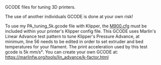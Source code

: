GCODE files for tuning 3D printers.

The use of another individuals GCODE is done at your own risk! 

To use my PA_tuning_5k.gcode file with Klipper, the [M900.cfg](https://github.com/bobbleheed/Klipper_Configurations/blob/main/Voron%20V2%2C%20300/M900.cfg) must be included within your printer's Klipper config file. This GCODE uses Marlin's Linear Advance test pattern to tune Klipper's Pressure Advance, at minimum, line 56 needs to be edited in order to set extruder and bed temperatures for your filament. The print acceleration used by this test gcode is 5k mm/s². You can create your own GCODE at: https://marlinfw.org/tools/lin_advance/k-factor.html
